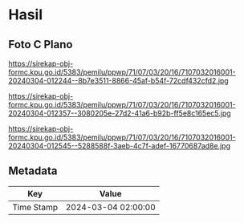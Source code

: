 # Hasil

## Foto C Plano

https://sirekap-obj-formc.kpu.go.id/5383/pemilu/ppwp/71/07/03/20/16/7107032016001-20240304-012244--8b7e3511-8866-45af-b54f-72cdf432cfd2.jpg

https://sirekap-obj-formc.kpu.go.id/5383/pemilu/ppwp/71/07/03/20/16/7107032016001-20240304-012357--3080205e-27d2-41a6-b92b-ff5e8c165ec5.jpg

https://sirekap-obj-formc.kpu.go.id/5383/pemilu/ppwp/71/07/03/20/16/7107032016001-20240304-012545--5288588f-3aeb-4c7f-adef-16770687ad8e.jpg


## Metadata

| Key        | Value               |
| ---------- | ------------------- |
| Time Stamp | 2024-03-04 02:00:00 |



